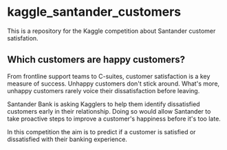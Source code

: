 # kaggle_santander_customers

This is a repository for the Kaggle competition about Santander customer satisfation.

## Which customers are happy customers?

From frontline support teams to C-suites, customer satisfaction is a key measure of success. Unhappy customers don't stick around. What's more, unhappy customers rarely voice their dissatisfaction before leaving.

Santander Bank is asking Kagglers to help them identify dissatisfied customers early in their relationship. Doing so would allow Santander to take proactive steps to improve a customer's happiness before it's too late.

In this competition the aim is to predict if a customer is satisfied or dissatisfied with their banking experience.
